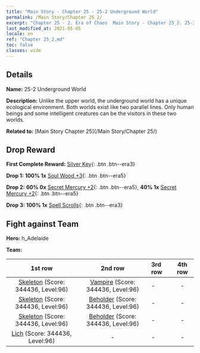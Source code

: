 ```yaml
---
title: "Main Story - Chapter 25 - 25-2 Underground World"
permalink: /Main Story/Chapter 25_2/
excerpt: "Chapter 25 - 2. Era of Chaos  Main Story - Chapter 25_2. 25-2 Underground World"
last_modified_at: 2021-05-05
locale: en
ref: "Chapter 25_2.md"
toc: false
classes: wide
---
```


## Details

 **Name:** 25-2 Underground World

 **Description:** Unlike the upper world, the underground world has a unique ecological environment. Both worlds exist like two parallel lines. Only human beings and some intelligent creatures can be the visitors in these two worlds.

 **Related to:** [Main Story Chapter 25](/Main Story/Chapter 25/)

## Drop Reward

 **First Complete Reward:** [Silver Key](/Items/con_693/){: .btn .btn--era3}

 **Drop 1:** **100% 1x** [Soul Wood +3](/Items/mat_83/){: .btn .btn--era5}

 **Drop 2:** **60% 0x** [Secret Mercury +2](/Items/mat_77/){: .btn .btn--era5}, **40% 1x** [Secret Mercury +2](/Items/mat_77/){: .btn .btn--era5}

 **Drop 3:** **100% 1x** [Spell Scrolls](/Items/con_694/){: .btn .btn--era3}


## Fight against Team
 **Hero:** h_Adelaide

 **Team:**


  | 1st row | 2nd row | 3rd row | 4th row |
  |:----:|:----:|:----|:----:|
  | [Skeleton](/units/Skeleton/) (Score: 344436, Level:96)  | [Vampire](/units/Vampire/) (Score: 344436, Level:96)  | - | - |
  | [Skeleton](/units/Skeleton/) (Score: 344436, Level:96)  | [Beholder](/units/Beholder/) (Score: 344436, Level:96)  | - | - |
  | [Skeleton](/units/Skeleton/) (Score: 344436, Level:96)  | [Beholder](/units/Beholder/) (Score: 344436, Level:96)  | - | - |
  | [Lich](/units/Lich/) (Score: 344436, Level:96)  | - | - | - |


